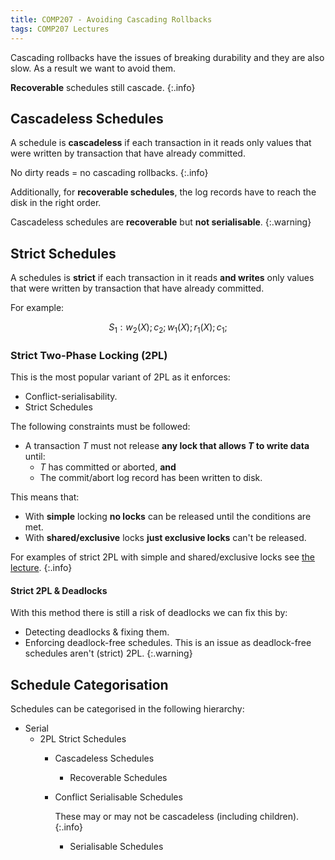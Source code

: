 ```yaml
---
title: COMP207 - Avoiding Cascading Rollbacks
tags: COMP207 Lectures
---
```

Cascading rollbacks have the issues of breaking durability and they are also slow. As a result we want to avoid them.

**Recoverable** schedules still cascade.
{:.info}

## Cascadeless Schedules
A schedule is **cascadeless** if each transaction in it reads only values that were written by transaction that have already committed.

No dirty reads = no cascading rollbacks.
{:.info}

Additionally, for **recoverable schedules**, the log records have to reach the disk in the right order.

Cascadeless schedules are **recoverable** but **not serialisable**.
{:.warning}

## Strict Schedules
A schedules is **strict** if each transaction in it reads **and writes** only values that were written by transaction that have already committed.

For example:

$$
S_1:w_2(X);c_2;w_1(X);r_1(X);c_1;
$$

### Strict Two-Phase Locking (2PL)
This is the most popular variant of 2PL as it enforces:

* Conflict-serialisability.
* Strict Schedules

The following constraints must be followed:

* A transaction $T$ must not release **any lock that allows $T$ to write data** until:
	* $T$ has committed or aborted, **and**
	* The commit/abort log record has been written to disk.

This means that:

* With **simple** locking **no locks** can be released until the conditions are met.
* With **shared/exclusive** locks **just exclusive locks** can't be released.

For examples of strict 2PL with simple and shared/exclusive locks see [the lecture](https://liverpool.instructure.com/courses/46572/pages/no-cascading-rollbacks?module_item_id=1218337).
{:.info}

#### Strict 2PL & Deadlocks
With this method there is still a risk of deadlocks we can fix this by:

* Detecting deadlocks & fixing them.
* Enforcing deadlock-free schedules.
	This is an issue as deadlock-free schedules aren't (strict) 2PL.
	{:.warning}

## Schedule Categorisation
Schedules can be categorised in the following hierarchy:

* Serial
	* 2PL Strict Schedules
		* Cascadeless Schedules
			* Recoverable Schedules
		* Conflict Serialisable Schedules
			
			These may or may not be cascadeless (including children).
			{:.info}
			* Serialisable Schedules